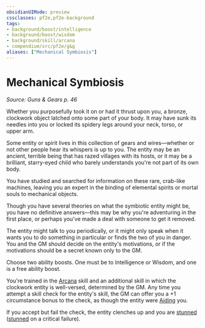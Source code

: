 ```yaml
---
obsidianUIMode: preview
cssclasses: pf2e,pf2e-background
tags:
- background/boost/intelligence
- background/boost/wisdom
- background/skill/arcana
- compendium/src/pf2e/g&g
aliases: ["Mechanical Symbiosis"]
---
```

# Mechanical Symbiosis
*Source: Guns & Gears p. 46*  

Whether you purposefully took it on or had it thrust upon you, a bronze, clockwork object latched onto some part of your body. It may have sunk its needles into you or locked its spidery legs around your neck, torso, or upper arm.

Some entity or spirit lives in this collection of gears and wires—whether or not other people hear its whispers is up to you. The entity may be an ancient, terrible being that has razed villages with its hosts, or it may be a brilliant, starry-eyed child who barely understands you're not part of its own body.

You have studied and searched for information on these rare, crab-like machines, leaving you an expert in the binding of elemental spirits or mortal souls to mechanical objects.

Though you have several theories on what the symbiotic entity might be, you have no definitive answers—this may be why you're adventuring in the first place, or perhaps you've made a deal with someone to get it removed.

The entity might talk to you periodically, or it might only speak when it wants you to do something in particular or finds the two of you in danger. You and the GM should decide on the entity's motivations, or if the motivations should be a secret known only to the GM.

Choose two ability boosts. One must be to Intelligence or Wisdom, and one is a free ability boost.

You're trained in the [Arcana](compendium/skills.md#Arcana) skill and an additional skill in which the clockwork entity is well-versed, determined by the GM. Any time you attempt a skill check for the entity's skill, the GM can offer you a +1 circumstance bonus to the check, as though the entity were [Aiding](rules/actions/aid.md) you.

If you accept but fail the check, the entity clenches up and you are [stunned](rules/conditions.md#Stunned) ([stunned](rules/conditions.md#Stunned) on a critical failure).